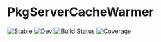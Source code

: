 # PkgServerCacheWarmer

[![Stable](https://img.shields.io/badge/docs-stable-blue.svg)](https://bcbi.github.io/PkgServerCacheWarmer.jl/stable)
[![Dev](https://img.shields.io/badge/docs-dev-blue.svg)](https://bcbi.github.io/PkgServerCacheWarmer.jl/dev)
[![Build Status](https://github.com/bcbi/PkgServerCacheWarmer.jl/actions/workflows/CI.yml/badge.svg?branch=main)](https://github.com/bcbi/PkgServerCacheWarmer.jl/actions/workflows/CI.yml?query=branch%3Amain)
[![Coverage](https://codecov.io/gh/bcbi/PkgServerCacheWarmer.jl/branch/main/graph/badge.svg)](https://codecov.io/gh/bcbi/PkgServerCacheWarmer.jl)
